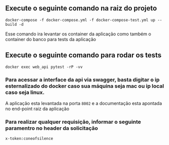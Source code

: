 ## Execute o seguinte comando na raiz do projeto 
```docker-compose -f docker-compose.yml -f docker-compose-test.yml up --build -d```

Esse comando ira levantar os container da aplicação como também o container do banco para tests da aplicação

## Execute o seguinte comando para rodar os tests
```docker exec web_api pytest -rP -vv```

### Para acessar a interface da api via swagger, basta digitar o ip esternalizado do docker caso sua máquina seja mac ou ip local caso seja linux.
A aplicação esta levantada na porta ```8002``` e a documentação esta apontada no end-point raiz da aplicação 

### Para realizar qualquer requisição, informar o seguinte paramentro no header da solicitação
```x-token:coneofsilence```
